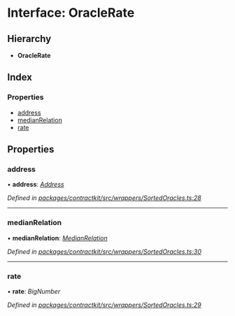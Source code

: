 # Interface: OracleRate

## Hierarchy

* **OracleRate**

## Index

### Properties

* [address](_wrappers_sortedoracles_.oraclerate.md#address)
* [medianRelation](_wrappers_sortedoracles_.oraclerate.md#medianrelation)
* [rate](_wrappers_sortedoracles_.oraclerate.md#rate)

## Properties

###  address

• **address**: *[Address](../modules/_base_.md#address)*

*Defined in [packages/contractkit/src/wrappers/SortedOracles.ts:28](https://github.com/celo-org/celo-monorepo/blob/master/packages/contractkit/src/wrappers/SortedOracles.ts#L28)*

___

###  medianRelation

• **medianRelation**: *[MedianRelation](../enums/_wrappers_sortedoracles_.medianrelation.md)*

*Defined in [packages/contractkit/src/wrappers/SortedOracles.ts:30](https://github.com/celo-org/celo-monorepo/blob/master/packages/contractkit/src/wrappers/SortedOracles.ts#L30)*

___

###  rate

• **rate**: *BigNumber*

*Defined in [packages/contractkit/src/wrappers/SortedOracles.ts:29](https://github.com/celo-org/celo-monorepo/blob/master/packages/contractkit/src/wrappers/SortedOracles.ts#L29)*
